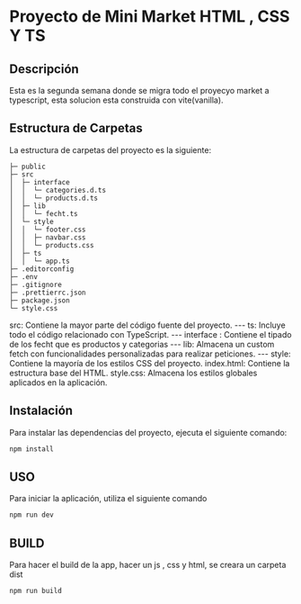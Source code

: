# Proyecto de Mini Market HTML , CSS Y TS

## Descripción
Esta es la segunda semana donde se migra todo el proyecyo market a typescript, esta solucion esta construida con vite(vanilla).

## Estructura de Carpetas

La estructura de carpetas del proyecto es la siguiente:

```
├─ public
├─ src
│  ├─ interface
│  │  └─ categories.d.ts
│  │  └─ products.d.ts
│  ├─ lib
│  │  └─ fecht.ts
│  └─ style
│  │  └─ footer.css
│  │  ├─ navbar.css
│  │  └─ products.css
│  ├─ ts
│  │  └─ app.ts
├─ .editorconfig
├─ .env
├─ .gitignore
├─ .prettierrc.json
├─ package.json
└─ style.css
```

src: Contiene la mayor parte del código fuente del proyecto.
--- ts: Incluye todo el código relacionado con TypeScript.
--- interface : Contiene el tipado de los fecht que es productos y categorias
--- lib: Almacena un custom fetch con funcionalidades personalizadas para realizar peticiones.
--- style: Contiene la mayoría de los estilos CSS del proyecto.
index.html: Contiene la estructura base del HTML.
style.css: Almacena los estilos globales aplicados en la aplicación.


## Instalación
Para instalar las dependencias del proyecto, ejecuta el siguiente comando:

```sh
npm install
```

## USO
Para iniciar la aplicación, utiliza el siguiente comando

```sh
npm run dev
```

## BUILD
Para hacer el build de la app, hacer un js , css y html, se creara un carpeta dist

```sh
npm run build
```
